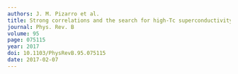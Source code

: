 ```yaml
---
authors: J. M. Pizarro et al.
title: Strong correlations and the search for high-Tc superconductivity in chromium pnictides and chalcogenides
journal: Phys. Rev. B
volume: 95
page: 075115
year: 2017
doi: 10.1103/PhysRevB.95.075115
date: 2017-02-07
---
```

